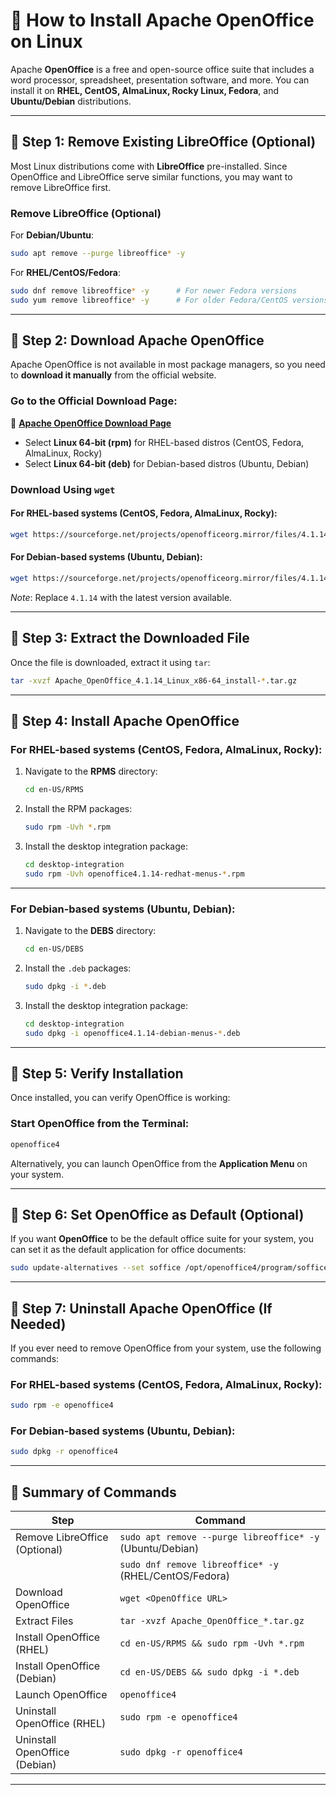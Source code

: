 
# **📌 How to Install Apache OpenOffice on Linux**

Apache **OpenOffice** is a free and open-source office suite that includes a word processor, spreadsheet, presentation software, and more. You can install it on **RHEL, CentOS, AlmaLinux, Rocky Linux, Fedora**, and **Ubuntu/Debian** distributions.

---

## **🔹 Step 1: Remove Existing LibreOffice (Optional)**

Most Linux distributions come with **LibreOffice** pre-installed. Since OpenOffice and LibreOffice serve similar functions, you may want to remove LibreOffice first.

### **Remove LibreOffice (Optional)**
For **Debian/Ubuntu**:
```bash
sudo apt remove --purge libreoffice* -y
```

For **RHEL/CentOS/Fedora**:
```bash
sudo dnf remove libreoffice* -y      # For newer Fedora versions
sudo yum remove libreoffice* -y      # For older Fedora/CentOS versions
```

---

## **🔹 Step 2: Download Apache OpenOffice**

Apache OpenOffice is not available in most package managers, so you need to **download it manually** from the official website.

### **Go to the Official Download Page:**
🔗 **[Apache OpenOffice Download Page](https://www.openoffice.org/download/)**

- Select **Linux 64-bit (rpm)** for RHEL-based distros (CentOS, Fedora, AlmaLinux, Rocky)
- Select **Linux 64-bit (deb)** for Debian-based distros (Ubuntu, Debian)

### **Download Using `wget`**

#### For **RHEL-based systems** (CentOS, Fedora, AlmaLinux, Rocky):
```bash
wget https://sourceforge.net/projects/openofficeorg.mirror/files/4.1.14/binaries/en-US/Apache_OpenOffice_4.1.14_Linux_x86-64_install-rpm_en-US.tar.gz
```

#### For **Debian-based systems** (Ubuntu, Debian):
```bash
wget https://sourceforge.net/projects/openofficeorg.mirror/files/4.1.14/binaries/en-US/Apache_OpenOffice_4.1.14_Linux_x86-64_install-deb_en-US.tar.gz
```

*Note*: Replace `4.1.14` with the latest version available.

---

## **🔹 Step 3: Extract the Downloaded File**

Once the file is downloaded, extract it using `tar`:

```bash
tar -xvzf Apache_OpenOffice_4.1.14_Linux_x86-64_install-*.tar.gz
```

---

## **🔹 Step 4: Install Apache OpenOffice**

### For **RHEL-based systems** (CentOS, Fedora, AlmaLinux, Rocky):
1. Navigate to the **RPMS** directory:
    ```bash
    cd en-US/RPMS
    ```

2. Install the RPM packages:
    ```bash
    sudo rpm -Uvh *.rpm
    ```

3. Install the desktop integration package:
    ```bash
    cd desktop-integration
    sudo rpm -Uvh openoffice4.1.14-redhat-menus-*.rpm
    ```

---

### For **Debian-based systems** (Ubuntu, Debian):
1. Navigate to the **DEBS** directory:
    ```bash
    cd en-US/DEBS
    ```

2. Install the `.deb` packages:
    ```bash
    sudo dpkg -i *.deb
    ```

3. Install the desktop integration package:
    ```bash
    cd desktop-integration
    sudo dpkg -i openoffice4.1.14-debian-menus-*.deb
    ```

---

## **🔹 Step 5: Verify Installation**

Once installed, you can verify OpenOffice is working:

### Start OpenOffice from the Terminal:
```bash
openoffice4
```

Alternatively, you can launch OpenOffice from the **Application Menu** on your system.

---

## **🔹 Step 6: Set OpenOffice as Default (Optional)**

If you want **OpenOffice** to be the default office suite for your system, you can set it as the default application for office documents:

```bash
sudo update-alternatives --set soffice /opt/openoffice4/program/soffice
```

---

## **🔹 Step 7: Uninstall Apache OpenOffice (If Needed)**

If you ever need to remove OpenOffice from your system, use the following commands:

### For **RHEL-based systems** (CentOS, Fedora, AlmaLinux, Rocky):
```bash
sudo rpm -e openoffice4
```

### For **Debian-based systems** (Ubuntu, Debian):
```bash
sudo dpkg -r openoffice4
```

---

## **📌 Summary of Commands**

| **Step**                                  | **Command** |
|-------------------------------------------|-------------|
| Remove LibreOffice (Optional)             | `sudo apt remove --purge libreoffice* -y` (Ubuntu/Debian) |
|                                           | `sudo dnf remove libreoffice* -y` (RHEL/CentOS/Fedora) |
| Download OpenOffice                       | `wget <OpenOffice URL>` |
| Extract Files                             | `tar -xvzf Apache_OpenOffice_*.tar.gz` |
| Install OpenOffice (RHEL)                 | `cd en-US/RPMS && sudo rpm -Uvh *.rpm` |
| Install OpenOffice (Debian)               | `cd en-US/DEBS && sudo dpkg -i *.deb` |
| Launch OpenOffice                         | `openoffice4` |
| Uninstall OpenOffice (RHEL)               | `sudo rpm -e openoffice4` |
| Uninstall OpenOffice (Debian)             | `sudo dpkg -r openoffice4` |

---

